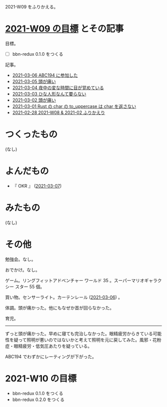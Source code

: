 2021-W09 をふりかえる。

# [2021-W09 の目標][2021-02-28] とその記事

目標。

- [ ] bbn-redux 0.1.0 をつくる

記事。

- [2021-03-06 ABC194 に参加した][2021-03-06]
- [2021-03-05 頭が痛い][2021-03-05]
- [2021-03-04 夜中の変な時間に目が覚めている][2021-03-04]
- [2021-03-03 ひな人形なんて要らない][2021-03-03]
- [2021-03-02 頭が痛い][2021-03-02]
- [2021-03-01 Rust の char の to_uppercase は char を返さない][2021-03-01]
- [2021-02-28 2021-W08 & 2021-02 ふりかえり][2021-02-28]

# つくったもの

(なし)

# よんだもの

- 『 OKR 』 ([2021-03-07][])

# みたもの

(なし)

# その他

勉強会。なし。

おでかけ。なし。

ゲーム。リングフィットアドベンチャー ワールド 35 。スーパーマリオギャラクシー スター 55 個。

買い物。センサーライト。カーテンレール ([2021-03-06][]) 。

体調。頭が痛かった。他にもなぜか首が回らなかった。

育児。

---

ずっと頭が痛かった。早めに寝ても完治しなかった。眼精疲労からきている可能性を疑って照明が悪いのではないかと考えて照明を元に戻してみた。風邪・花粉症・眼精疲労・低気圧あたりを疑っている。

ABC194 でわずかにレーティングが下がった。

# 2021-W10 の目標

- bbn-redux 0.1.0 をつくる
- bbn-redux 0.2.0 をつくる

[2021-02-28]: https://blog.bouzuya.net/2021/02/28/
[2021-03-01]: https://blog.bouzuya.net/2021/03/01/
[2021-03-02]: https://blog.bouzuya.net/2021/03/02/
[2021-03-03]: https://blog.bouzuya.net/2021/03/03/
[2021-03-04]: https://blog.bouzuya.net/2021/03/04/
[2021-03-05]: https://blog.bouzuya.net/2021/03/05/
[2021-03-06]: https://blog.bouzuya.net/2021/03/06/
[2021-03-07]: https://blog.bouzuya.net/2021/03/07/
